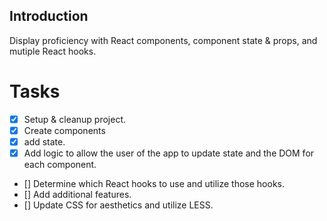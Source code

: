## Introduction
Display proficiency with React components, component state & props, and mutiple React hooks. 


# Tasks

- [x] Setup & cleanup project. 
- [x] Create components
- [x] add state.
- [x] Add logic to allow the user of the app to update state and the DOM for each component.
- [] Determine which React hooks to use and utilize those hooks. 
- [] Add additional features. 
- [] Update CSS for aesthetics and utilize LESS.